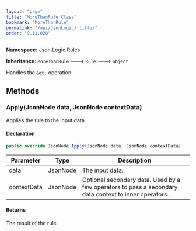 ```yaml
---
layout: "page"
title: "MoreThanRule Class"
bookmark: "MoreThanRule"
permalink: "/api/JsonLogic/:title/"
order: "9.11.028"
---
```

**Namespace:** Json.Logic.Rules

**Inheritance:**
`MoreThanRule`
 🡒 
`Rule`
 🡒 
`object`

Handles the `&gt;` operation.

## Methods

### Apply(JsonNode data, JsonNode contextData)

Applies the rule to the input data.

#### Declaration

```c#
public override JsonNode Apply(JsonNode data, JsonNode contextData)
```

| Parameter | Type | Description |
|---|---|---|
| data | JsonNode | The input data. |
| contextData | JsonNode | Optional secondary data.  Used by a few operators to pass a secondary<br>    data context to inner operators. |


#### Returns

The result of the rule.

